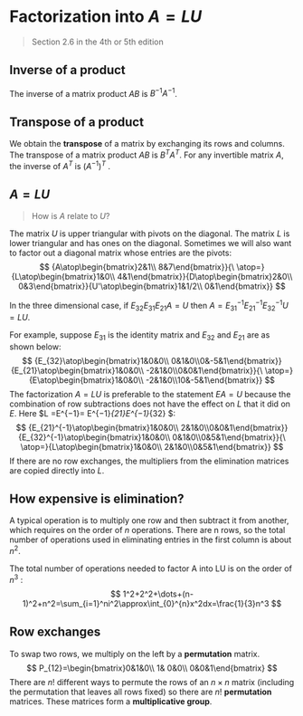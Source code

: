 # Factorization into $A = LU$

> Section 2.6 in the 4th or 5th edition 

## Inverse of a product 

The inverse of a matrix product $AB$ is $B^{−1} A^{−1}$.  

## Transpose of a product 

We obtain the **transpose** of a matrix by exchanging its rows and columns. The transpose of a matrix product $AB$ is $B^TA^T$. For any invertible matrix $A$, the inverse of $A^T$ is  $(A^{−1})^T$ .  

## $A = LU$

> How is $A$ relate to $U$?

The matrix $U$ is upper triangular with pivots on the diagonal. The matrix $L$ is lower triangular and has ones on the diagonal. Sometimes we will also want to factor out a diagonal matrix whose entries are the pivots:  
$$
{A\atop\begin{bmatrix}2&1\\
8&7\end{bmatrix}}{\ \atop=}{L\atop\begin{bmatrix}1&0\\
4&1\end{bmatrix}}{D\atop\begin{bmatrix}2&0\\
0&3\end{bmatrix}}{U'\atop\begin{bmatrix}1&1/2\\
0&1\end{bmatrix}}
$$

In the three dimensional case, if $E_{32}E_{31}E_{21} A = U$ then $A = E^{−1}_{31}E^{−1}_{21}E^{-1}_{32} U =LU$.  

For example, suppose $E_{31}$ is the identity matrix and $E_{32}$ and $E_{21}$ are as shown below:  
$$
{E_{32}\atop\begin{bmatrix}1&0&0\\
0&1&0\\0&-5&1\end{bmatrix}}{E_{21}\atop\begin{bmatrix}1&0&0\\
-2&1&0\\0&0&1\end{bmatrix}}{\ \atop=}{E\atop\begin{bmatrix}1&0&0\\
-2&1&0\\10&-5&1\end{bmatrix}}
$$
The factorization $A = LU$ is preferable to the statement $EA = U$ because the combination of row subtractions does not have the effect on $L$ that it did on $E$. Here $L =E^{−1}= E^{−1}_{21}E^{−1}_{32} $:  
$$
{E_{21}^{-1}\atop\begin{bmatrix}1&0&0\\
2&1&0\\0&0&1\end{bmatrix}}{E_{32}^{-1}\atop\begin{bmatrix}1&0&0\\
0&1&0\\0&5&1\end{bmatrix}}{\ \atop=}{L\atop\begin{bmatrix}1&0&0\\
2&1&0\\0&5&1\end{bmatrix}}
$$
If there are no row exchanges, the multipliers from the elimination matrices are copied directly into $L$.  

## How expensive is elimination? 

A typical operation is to multiply one row and then subtract it from another, which requires on the order of $n$ operations. There are n rows, so the total number of operations used in eliminating entries in the first column is about $n^2$.  

The total number of operations needed to factor A into LU is on the order of $n^3$ :
$$
1^2+2^2+\dots+(n-1)^2+n^2=\sum_{i=1}^ni^2\approx\int_{0}^{n}x^2dx=\frac{1}{3}n^3
$$

## Row exchanges 

To swap two rows, we multiply on the left by a **permutation** matrix. 
$$
P_{12}=\begin{bmatrix}0&1&0\\
1& 0&0\\
0&0&1\end{bmatrix}
$$
There are $n!$ different ways to permute the rows of an $n × n$ matrix (including the permutation that leaves all rows fixed) so there are $n!$ **permutation** matrices. These matrices form a **multiplicative group**.  